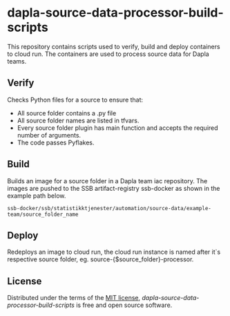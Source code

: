# dapla-source-data-processor-build-scripts

This repository contains scripts used to verify, build and deploy containers to cloud run. The containers are used to process source data for Dapla teams.

## Verify
Checks Python files for a source to ensure that:
- All source folder contains a .py file
- All source folder names are listed in tfvars.
- Every source folder plugin has main function and accepts the required number of arguments.
- The code passes Pyflakes.

## Build
Builds an image for a source folder in a Dapla team iac repository. The images are pushed to the SSB artifact-registry ssb-docker as shown in the example path below.

```ssb-docker/ssb/statistikktjenester/automation/source-data/example-team/source_folder_name```

## Deploy
Redeploys an image to cloud run, the cloud run instance is named after it`s respective source folder, eg. source-{$source_folder}-processor.

## License

Distributed under the terms of the [MIT license][license],
_dapla-source-data-processor-build-scripts_ is free and open source software.

<!-- github-only -->

[license]: https://github.com/statisticsnorway/ssb-project-cli/blob/main/LICENSE
